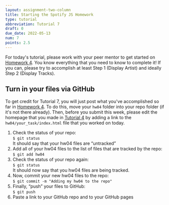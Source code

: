 ```yaml
---
layout: assignment-two-column
title: Starting the Spotify JS Homework
type: tutorial
abbreviation: Tutorial 7
draft: 0
due_date: 2022-05-13
num: 7
points: 2.5
---
```


For today's tutorial, please work with your peer mentor to get started on [Homework 4](hw04). You know everything that you need to know to complete it! If you can, please try to accomplish 
at least Step 1 (Display Artist) and ideally Step 2 (Display Tracks).

## Turn in your files via GitHub
To get credit for Tutorial 7, you will just post what you've accomplished so far in [Homework 4](hw04). To do this, move your `hw04` folder into your repo folder (if it's not there already). Then, before you submit this week, please edit the homepage that you made in [Tutorial 4](tutorial04) by adding a link to the `hw04/your_task/index.html` file that you worked on today.

1. Check the status of your repo:<br>`$ git status`<br>It should say that your hw04 files are “untracked”
1. Add all of your hw04 files to the list of files that are tracked by the repo:<br>`$ git add hw04`
1. Check the status of your repo again:<br>`$ git status`<br>It should now say that you hw04 files are being tracked.
1. Now, commit your new hw04 files to the repo:<br>`$ git commit -m "Adding my hw04 to the repo"`
1. Finally, “push” your files to GitHub:<br>`$ git push`
1. Paste a link to your GitHub repo and to your GitHub pages 